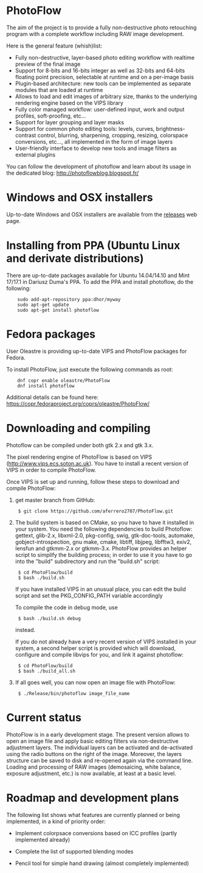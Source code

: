 PhotoFlow
=========

The aim of the project is to provide a fully non-destructive photo retouching program with a complete workflow including RAW image development.

Here is the general feature (whish)list:

- Fully non-destructive, layer-based photo editing workflow with realtime preview of the final image
- Support for 8-bits and 16-bits integer as well as 32-bits and 64-bits floating point precision, selectable at runtime and on a per-image basis
- Plugin-based architecture: new tools can be implemented as separate modules that are loaded at runtime
- Allows to load and edit images of arbitrary size, thanks to the underlying rendering engine based on the VIPS library
- Fully color managed workflow: user-defined input, work and output profiles, soft-proofing, etc...
- Support for layer grouping and layer masks
- Support for common photo editing tools: levels, curves, brightness-contrast control, blurring, sharpening, cropping, resizing, colorspace conversions, etc..., all implemented in the form of image layers
- User-friendly interface to develop new tools and image filters as external plugins

You can follow the development of photoflow and learn about its usage in the dedicated blog: http://photoflowblog.blogspot.fr/

# Windows and OSX installers

Up-to-date Windows and OSX installers are available from the [releases](https://github.com/aferrero2707/PhotoFlow/releases) web page.

# Installing from PPA (Ubuntu Linux and derivate distributions)

There are up-to-date packages available for Ubuntu 14.04/14.10 and Mint 17/17.1 in Dariusz Duma's PPA.
To add the PPA and install photoflow, do the following:

        sudo add-apt-repository ppa:dhor/myway
        sudo apt-get update
        sudo apt-get install photoflow

# Fedora packages

User Oleastre is providing up-to-date VIPS and PhotoFlow packages for Fedora.

To install PhotoFlow, just execute the following commands as root:

        dnf copr enable oleastre/PhotoFlow
        dnf install photoflow

Additional details can be found here: https://copr.fedoraproject.org/coprs/oleastre/PhotoFlow/

# Downloading and compiling

Photoflow can be compiled under both gtk 2.x and gtk 3.x.

The pixel rendering engine of PhotoFlow is based on VIPS (http://www.vips.ecs.soton.ac.uk). You have to install a recent version of VIPS in order to compile PhotoFlow.

Once VIPS is set up and running, follow these steps to download and compile PhotoFlow:

1. get master branch from GitHub:

        $ git clone https://github.com/aferrero2707/PhotoFlow.git

2. The build system is based on CMake, so you have to have it installed in your system.
   You need the following dependencies to build Photoflow: gettext, glib-2.x, libxml-2.0, pkg-config, swig, gtk-doc-tools, automake, gobject-introspection, gnu make, cmake, libtiff, libjpeg, libfftw3, exiv2, lensfun and gtkmm-2.x or gtkmm-3.x.
   PhotoFlow provides an helper script to simplify the building process;
   in order to use it you have to go into the "build" subdirectory and run the "build.sh" script:

        $ cd PhotoFlow/build
        $ bash ./build.sh
   
   If you have installed VIPS in an unusual place, you can edit the build script and set the PKG_CONFIG_PATH variable accordingly

   To compile the code in debug mode, use
   
        $ bash ./build.sh debug
   
   instead.
   
   If you do not already have a very recent version of VIPS installed in your system, a second helper script is provided 
   which will download, configure and compile libvips for you, and link it against photoflow:
   
        $ cd PhotoFlow/build
        $ bash ./build_all.sh
   

3. If all goes well, you can now open an image file with PhotoFlow:

        $ ./Release/bin/photoflow image_file_name
        

# Current status

PhotoFlow is in a early development stage. The present version allows to open an image file and apply basic editing filters via non-destructive adjustment layers. The individual layers can be activated and de-activated using the radio buttons on the right of the image. Moreover, the layers structure can be saved to disk and re-opened again via the command line.
Loading and processing of RAW images (demosaicing, white balance, exposure adjustment, etc.) is now available, at least at a basic level.

# Roadmap and development plans

The following list shows what features are currently planned or being implemented, in a kind of priority order:

- Implement colorpsace conversions based on ICC profiles (partly implemented already)

- Complete the list of supported blending modes

- Pencil tool for simple hand drawing (almost completely implemented)


